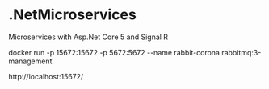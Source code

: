 # .NetMicroservices
Microservices with Asp.Net Core 5 and Signal R

docker run -p 15672:15672 -p 5672:5672 --name rabbit-corona rabbitmq:3-management

http://localhost:15672/
